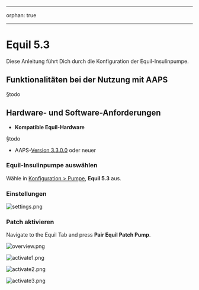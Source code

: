 - - -
orphan: true
- - -

# Equil 5.3

Diese Anleitung führt Dich durch die Konfiguration der Equil-Insulinpumpe.

## Funktionalitäten bei der Nutzung mit AAPS

§todo

## Hardware- und Software-Anforderungen
* **Kompatible Equil-Hardware**

§todo

* AAPS-[Version 3.3.0.0](#version3300) oder neuer

### Equil-Insulinpumpe auswählen

Wähle in [Konfiguration > Pumpe](#Config-Builder-pump), **Equil 5.3** aus.

### Einstellungen

![settings.png](../images/Equil/settings.png)

### Patch aktivieren

Navigate to the Equil Tab and press **Pair Equil Patch Pump**.

![overview.png](../images/Equil/overview.png)

![activate1.png](../images/Equil/activate1.png)

![activate2.png](../images/Equil/activate2.png)

![activate3.png](../images/Equil/activate3.png)